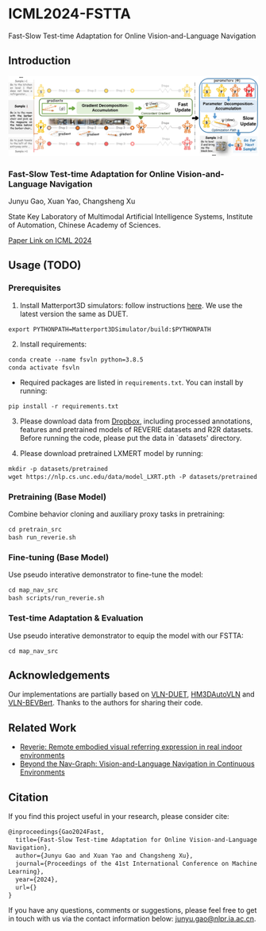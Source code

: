 # ICML2024-FSTTA
Fast-Slow Test-time Adaptation for Online Vision-and-Language Navigation
## Introduction
![image](img/FSTTA.png)

### Fast-Slow Test-time Adaptation for Online Vision-and-Language Navigation

Junyu Gao, Xuan Yao, Changsheng Xu

State Key Laboratory of Multimodal Artificial Intelligence Systems, Institute of Automation, Chinese Academy of Sciences.

[Paper Link on ICML 2024](https://icml.cc/virtual/2024/poster/33723) 

## Usage (TODO)

### Prerequisites

1. Install Matterport3D simulators: follow instructions [here](https://github.com/peteanderson80/Matterport3DSimulator). We use the latest version the same as DUET.
```
export PYTHONPATH=Matterport3DSimulator/build:$PYTHONPATH
```

2. Install requirements:
```setup
conda create --name fsvln python=3.8.5
conda activate fsvln
```
* Required packages are listed in `requirements.txt`. You can install by running:

```
pip install -r requirements.txt
```

3. Please download data from [Dropbox](https://www.dropbox.com/sh/u3lhng7t2gq36td/AABAIdFnJxhhCg2ItpAhMtUBa?dl=0), including processed annotations, features and pretrained models of REVERIE datasets and R2R datasets. 
Before running the code, please put the data in `datasets' directory.

4. Please download pretrained LXMERT model by running:
```
mkdir -p datasets/pretrained 
wget https://nlp.cs.unc.edu/data/model_LXRT.pth -P datasets/pretrained
```


### Pretraining (Base Model)

Combine behavior cloning and auxiliary proxy tasks in pretraining:
```pretrain
cd pretrain_src
bash run_reverie.sh 
```



### Fine-tuning (Base Model)

Use pseudo interative demonstrator to fine-tune the model:
```finetune
cd map_nav_src
bash scripts/run_reverie.sh 
```

### Test-time Adaptation & Evaluation

Use pseudo interative demonstrator to equip the model with our FSTTA:
```TTA during test time
cd map_nav_src

```


## Acknowledgements
Our implementations are partially based on [VLN-DUET](https://github.com/cshizhe/VLN-DUET), [HM3DAutoVLN](https://github.com/cshizhe/HM3DAutoVLN) and [VLN-BEVBert](https://github.com/MarSaKi/VLN-BEVBert.git). Thanks to the authors for sharing their code.


## Related Work
* [Reverie: Remote embodied visual referring expression in real indoor environments](https://openaccess.thecvf.com/content_CVPR_2020/papers/Qi_REVERIE_Remote_Embodied_Visual_Referring_Expression_in_Real_Indoor_Environments_CVPR_2020_paper.pdf)
* [Beyond the Nav-Graph: Vision-and-Language Navigation in Continuous Environments](https://arxiv.org/pdf/2004.02857)

## Citation

If you find this project useful in your research, please consider cite:
```
@inproceedings{Gao2024Fast,
  title={Fast-Slow Test-time Adaptation for Online Vision-and-Language Navigation},
  author={Junyu Gao and Xuan Yao and Changsheng Xu},
  journal={Proceedings of the 41st International Conference on Machine Learning},
  year={2024},
  url={}
}
```

If you have any questions, comments or suggestions, please feel free to get in touch with us via the contact information below: junyu.gao@nlpr.ia.ac.cn.

